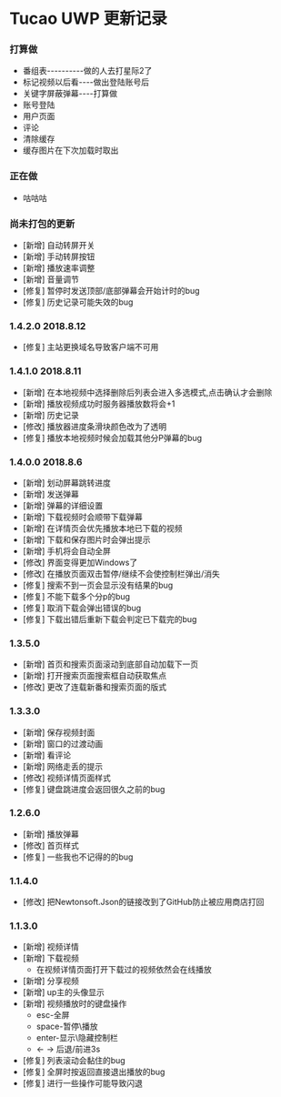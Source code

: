 # Tucao UWP 更新记录
### 打算做
* 番组表----------做的人去打星际2了
* 标记视频以后看----做出登陆账号后
* 关键字屏蔽弹幕----打算做
* 账号登陆
* 用户页面
* 评论
* 清除缓存
* 缓存图片在下次加载时取出
### 正在做
* 咕咕咕
### 尚未打包的更新
* [新增] 自动转屏开关
* [新增] 手动转屏按钮
* [新增] 播放速率调整
* [新增] 音量调节
* [修复] 暂停时发送顶部/底部弹幕会开始计时的bug
* [修复] 历史记录可能失效的bug
### 1.4.2.0 2018.8.12
* [修复] 主站更换域名导致客户端不可用
### 1.4.1.0 2018.8.11
* [新增] 在本地视频中选择删除后列表会进入多选模式,点击确认才会删除
* [新增] 播放视频成功时服务器播放数将会+1
* [新增] 历史记录
* [修改] 播放器进度条滑块颜色改为了透明
* [修复] 播放本地视频时候会加载其他分P弹幕的bug
### 1.4.0.0 2018.8.6
* [新增] 划动屏幕跳转进度
* [新增] 发送弹幕
* [新增] 弹幕的详细设置
* [新增] 下载视频时会顺带下载弹幕
* [新增] 在详情页会优先播放本地已下载的视频
* [新增] 下载和保存图片时会弹出提示
* [新增] 手机将会自动全屏
* [修改] 界面变得更加Windows了
* [修改] 在播放页面双击暂停/继续不会使控制栏弹出/消失
* [修复] 搜索不到一页会显示没有结果的bug
* [修复] 不能下载多个分p的bug
* [修复] 取消下载会弹出错误的bug
* [修复] 下载出错后重新下载会判定已下载完的bug
### 1.3.5.0
* [新增] 首页和搜索页面滚动到底部自动加载下一页
* [新增] 打开搜索页面搜索框自动获取焦点
* [修改] 更改了连载新番和搜索页面的版式
### 1.3.3.0
* [新增] 保存视频封面
* [新增] 窗口的过渡动画
* [新增] 看评论
* [新增] 网络走丢的提示
* [修改] 视频详情页面样式
* [修复] 键盘跳进度会返回很久之前的bug
### 1.2.6.0
* [新增] 播放弹幕
* [修改] 首页样式
* [修复] 一些我也不记得的的bug
### 1.1.4.0
* [修改] 把Newtonsoft.Json的链接改到了GitHub防止被应用商店打回
### 1.1.3.0
* [新增] 视频详情
* [新增] 下载视频
    * 在视频详情页面打开下载过的视频依然会在线播放
* [新增] 分享视频
* [新增] up主的头像显示
* [新增] 视频播放时的键盘操作
    * esc-全屏 
    * space-暂停\播放 
    * enter-显示\隐藏控制栏 
    * ← → 后退/前进3s
* [修复] 列表滚动会黏住的bug
* [修复] 全屏时按返回直接退出播放的bug
* [修复] 进行一些操作可能导致闪退